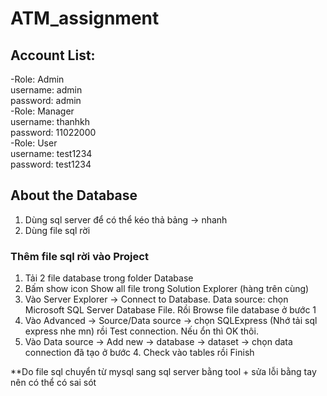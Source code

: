 # ATM_assignment
## Account List:
-Role: Admin\
	username: admin	\
	password: admin\
-Role: Manager\
	username: thanhkh\
	password: 11022000\
-Role: User \
	username: test1234 \
	password: test1234 
## About the Database
1. Dùng sql server để có thể kéo thả bảng -> nhanh
2. Dùng file sql rời
### Thêm file sql rời vào Project
1. Tải 2 file database trong folder Database
2. Bấm show icon Show all file trong Solution Explorer (hàng trên cùng)
3. Vào Server Explorer -> Connect to Database. Data source: chọn Microsoft SQL Server Database File. Rồi Browse file database ở bước 1
4. Vào Advanced -> Source/Data source -> chọn SQLExpress (Nhớ tải sql express nhe mn) rồi Test connection. Nếu ổn thì OK thôi.
5. Vào Data source -> Add new -> database -> dataset -> chọn data connection đã tạo ở bước 4. Check vào tables rồi Finish

**Do file sql chuyển từ mysql sang sql server bằng tool + sửa lỗi bằng tay nên có thể có sai sót

